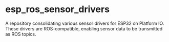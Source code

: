 # esp_ros_sensor_drivers
A repository consolidating various sensor drivers for ESP32 on Platform IO. These drivers are ROS-compatible, enabling sensor data to be transmitted as ROS topics.
